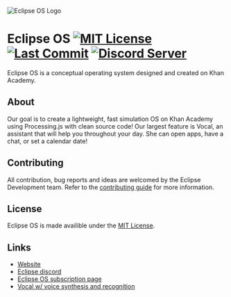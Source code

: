 
![Eclipse OS Logo](https://www.khanacademy.org/computer-programming/eclipse-os-team/6701799319830528/5649050225344512.png)
# Eclipse OS [![MIT License](https://img.shields.io/github/license/athaun/EOS.svg)](https://github.com/athaun/Eclipse-OS/blob/master/LICENSE) [![Last Commit](https://img.shields.io/github/last-commit/athaun/EOS.svg)](https://github.com/athaun/Eclipse-OS/commits/master) [![Discord Server](https://img.shields.io/discord/501497748294467585.svg)](https://discord.gg/JD7skcm)

Eclipse OS is a conceptual operating system designed and created on Khan Academy.

## About
Our goal is to create a lightweight, fast simulation OS on Khan Academy using Processing.js with clean source code! Our largest feature is Vocal, an assistant that will help you throughout your day. She can open apps, have a chat, or set a calendar date! 

## Contributing
All contribution, bug reports and ideas are welcomed by the Eclipse Development team.
Refer to the [contributing guide](https://github.com/athaun/Eclipse-OS/blob/master/CONTRIBUTING.md) for more information.

## License
Eclipse OS is made availible under the [MIT License](https://github.com/athaun/Eclipse-OS/blob/master/LICENSE).

## Links
* [Website](http://bit.ly/2JGoP4f)
* [Eclipse discord](https://discord.gg/etFN8K4)
* [Eclipse OS subscription page](bit.ly/subscribetoEOS)
* [Vocal w/ voice synthesis and recognition](https://vocal.netlify.com/)

